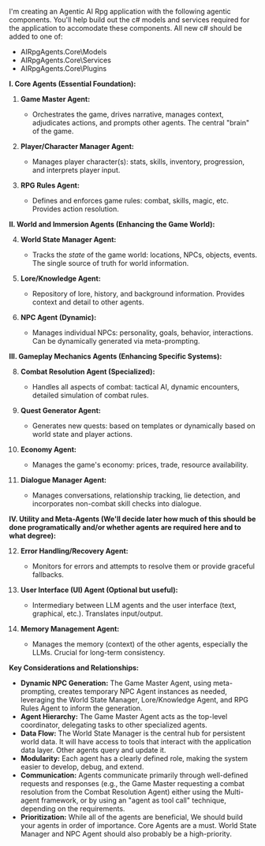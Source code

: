 I'm creating an Agentic AI Rpg application with the following agentic components. You'll help build out the c# models and services required for the application to accomodate these components.
All new c# should be added to one of:
- AIRpgAgents.Core\Models
- AIRpgAgents.Core\Services
- AIRpgAgents.Core\Plugins

**I. Core Agents (Essential Foundation):**

1.  **Game Master Agent:**
    *   Orchestrates the game, drives narrative, manages context, adjudicates actions, and prompts other agents. The central "brain" of the game.

2.  **Player/Character Manager Agent:**
    *   Manages player character(s): stats, skills, inventory, progression, and interprets player input.

3.  **RPG Rules Agent:**
    *   Defines and enforces game rules: combat, skills, magic, etc. Provides action resolution.

**II. World and Immersion Agents (Enhancing the Game World):**

4.  **World State Manager Agent:**
    *   Tracks the *state* of the game world: locations, NPCs, objects, events. The single source of truth for world information.

5.  **Lore/Knowledge Agent:**
    *   Repository of lore, history, and background information. Provides context and detail to other agents.

6.  **NPC Agent (Dynamic):**
    *   Manages individual NPCs: personality, goals, behavior, interactions. Can be dynamically generated via meta-prompting.


**III. Gameplay Mechanics Agents (Enhancing Specific Systems):**

8.  **Combat Resolution Agent (Specialized):**
    *   Handles all aspects of combat: tactical AI, dynamic encounters, detailed simulation of combat rules.

9.  **Quest Generator Agent:**
    *   Generates new quests: based on templates or dynamically based on world state and player actions.

10. **Economy Agent:**
    *   Manages the game's economy: prices, trade, resource availability.

11. **Dialogue Manager Agent:**
    *   Manages conversations, relationship tracking, lie detection, and incorporates non-combat skill checks into dialogue.

**IV. Utility and Meta-Agents (We'll decide later how much of this should be done programatically and/or whether agents are required here and to what degree):**

12. **Error Handling/Recovery Agent:**
    *   Monitors for errors and attempts to resolve them or provide graceful fallbacks.

13. **User Interface (UI) Agent (Optional but useful):**
    *   Intermediary between LLM agents and the user interface (text, graphical, etc.). Translates input/output.

14. **Memory Management Agent:**
    *   Manages the memory (context) of the other agents, especially the LLMs. Crucial for long-term consistency.

**Key Considerations and Relationships:**

*   **Dynamic NPC Generation:** The Game Master Agent, using meta-prompting, creates temporary NPC Agent instances as needed, leveraging the World State Manager, Lore/Knowledge Agent, and RPG Rules Agent to inform the generation.
*   **Agent Hierarchy:** The Game Master Agent acts as the top-level coordinator, delegating tasks to other specialized agents.
*   **Data Flow:** The World State Manager is the central hub for persistent world data. It will have access to tools that interact with the application data layer. Other agents query and update it.
*   **Modularity:** Each agent has a clearly defined role, making the system easier to develop, debug, and extend.
*   **Communication:** Agents communicate primarily through well-defined requests and responses (e.g., the Game Master requesting a combat resolution from the Combat Resolution Agent) either using the Multi-agent framework, or by using an "agent as tool call" technique, depending on the requirements.
*  **Prioritization:** While all of the agents are beneficial, We should build your agents in order of importance. Core Agents are a must. World State Manager and NPC Agent should also probably be a high-priority.
